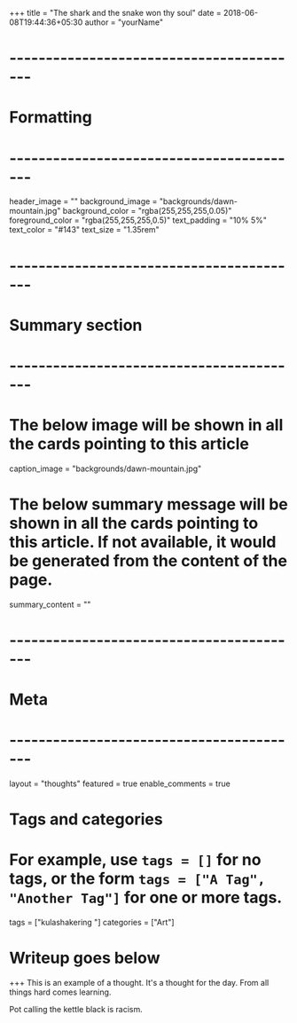 +++
title = "The shark and the snake won thy soul"
date = 2018-06-08T19:44:36+05:30
author = "yourName"

# -----------------------------------------
# Formatting
# -----------------------------------------
header_image = ""
background_image = "backgrounds/dawn-mountain.jpg"
background_color = "rgba(255,255,255,0.05)"
foreground_color = "rgba(255,255,255,0.5)"
text_padding = "10% 5%"
text_color = "#143"
text_size = "1.35rem"
# -----------------------------------------
# Summary section
# -----------------------------------------
# The below image will be shown in all the cards pointing to this article
caption_image = "backgrounds/dawn-mountain.jpg"
# The below summary message will be shown in all the cards pointing to this article. If not available, it would be generated from the content of the page.
summary_content = ""
# -----------------------------------------
# Meta
# -----------------------------------------
layout = "thoughts"
featured = true
enable_comments = true

# Tags and categories
# For example, use `tags = []` for no tags, or the form `tags = ["A Tag", "Another Tag"]` for one or more tags.
tags = ["kulashakering "]
categories = ["Art"]

# Writeup goes below
+++
This is an example of a thought. It's a thought for the day. From all things hard comes learning.

Pot calling the kettle black is racism.